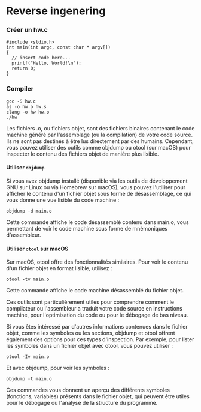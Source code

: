 # Reverse ingenering
### Créer un hw.c
```
#include <stdio.h>  
int main(int argc, const char * argv[]) 
{     
  // insert code here...     
  printf("Hello, World!\n");     
  return 0; 
}
```
### Compiler
```
gcc -S hw.c
as -o hw.o hw.s
clang -o hw hw.o
./hw
```

Les fichiers .o, ou fichiers objet, sont des fichiers binaires contenant le code machine généré par l'assemblage (ou la compilation) de votre code source. Ils ne sont pas destinés à être lus directement par des humains. Cependant, vous pouvez utiliser des outils comme objdump ou otool (sur macOS) pour inspecter le contenu des fichiers objet de manière plus lisible.

#### Utiliser `objdump` 
Si vous avez objdump installé (disponible via les outils de développement GNU sur Linux ou via Homebrew sur macOS), vous pouvez l'utiliser pour afficher le contenu d'un fichier objet sous forme de désassemblage, ce qui vous donne une vue lisible du code machine :

```objdump -d main.o```

Cette commande affiche le code désassemblé contenu dans main.o, vous permettant de voir le code machine sous forme de mnémoniques d'assembleur.

#### Utiliser `otool` sur macOS

Sur macOS, otool offre des fonctionnalités similaires. Pour voir le contenu d'un fichier objet en format lisible, utilisez :

```otool -tv main.o```

Cette commande affiche le code machine désassemblé du fichier objet.

Ces outils sont particulièrement utiles pour comprendre comment le compilateur ou l'assembleur a traduit votre code source en instructions machine, pour l'optimisation du code ou pour le débogage de bas niveau.

Si vous êtes intéressé par d'autres informations contenues dans le fichier objet, comme les symboles ou les sections, objdump et otool offrent également des options pour ces types d'inspection. Par exemple, pour lister les symboles dans un fichier objet avec otool, vous pouvez utiliser :

```otool -Iv main.o```

Et avec objdump, pour voir les symboles :

```objdump -t main.o```


Ces commandes vous donnent un aperçu des différents symboles (fonctions, variables) présents dans le fichier objet, qui peuvent être utiles pour le débogage ou l'analyse de la structure du programme.
 

